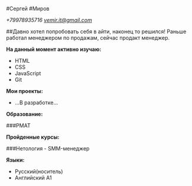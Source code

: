 #Сергей
#Миров

*+79978935716*
*vemir.it@gmail.com*

##Давно хотел попробовать себя в айти, наконец то решился! Раньше работал менеджером по продажам, сейчас продакт менеджер. 

**На данный момент активно изучаю:**

* HTML
* CSS
* JavaScript
* Git

**Мои проекты:**

* ...В разработке...

**Образование:** 

###РМАТ 

**Пройденные курсы:**

###Нетология - SMM-менеджер 

**Языки:** 

* Русский(носитель)
* Английский A1